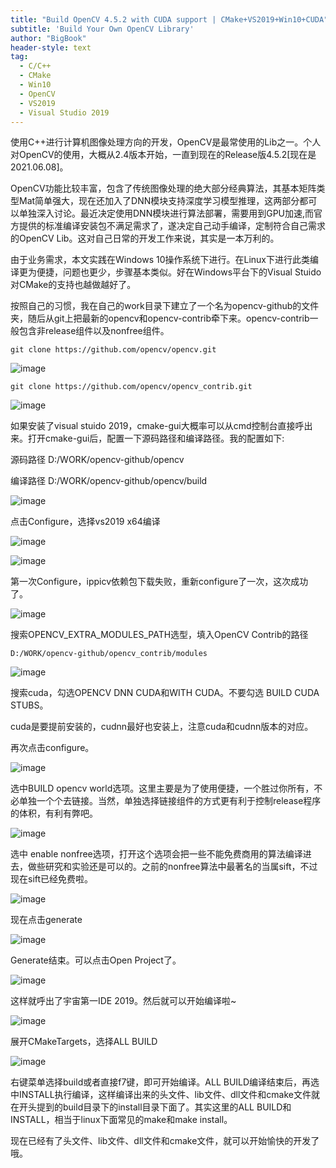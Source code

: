 ```yaml
---
title: "Build OpenCV 4.5.2 with CUDA support | CMake+VS2019+Win10+CUDA"
subtitle: 'Build Your Own OpenCV Library'
author: "BigBook"
header-style: text
tag:
  - C/C++
  - CMake
  - Win10
  - OpenCV
  - VS2019
  - Visual Studio 2019
---
```


使用C++进行计算机图像处理方向的开发，OpenCV是最常使用的Lib之一。个人对OpenCV的使用，大概从2.4版本开始，一直到现在的Release版4.5.2[现在是2021.06.08]。

OpenCV功能比较丰富，包含了传统图像处理的绝大部分经典算法，其基本矩阵类型Mat简单强大，现在还加入了DNN模块支持深度学习模型推理，这两部分都可以单独深入讨论。最近决定使用DNN模块进行算法部署，需要用到GPU加速,而官方提供的标准编译安装包不满足需求了，遂决定自己动手编译，定制符合自己需求的OpenCV Lib。这对自己日常的开发工作来说，其实是一本万利的。

由于业务需求，本文实践在Windows 10操作系统下进行。在Linux下进行此类编译更为便捷，问题也更少，步骤基本类似。好在Windows平台下的Visual Stuido对CMake的支持也越做越好了。

按照自己的习惯，我在自己的work目录下建立了一个名为opencv-github的文件夹，随后从git上把最新的opencv和opencv-contrib牵下来。opencv-contrib一般包含非release组件以及nonfree组件。

```console
git clone https://github.com/opencv/opencv.git
```

![image](images/opencv_cmake_vs2019/0.png)

```console
git clone https://github.com/opencv/opencv_contrib.git
```

![image](images/opencv_cmake_vs2019/1.png)

如果安装了visual stuido 2019，cmake-gui大概率可以从cmd控制台直接呼出来。打开cmake-gui后，配置一下源码路径和编译路径。我的配置如下:

源码路径 D:/WORK/opencv-github/opencv

编译路径 D:/WORK/opencv-github/opencv/build

![image](images/opencv_cmake_vs2019/2.png)

点击Configure，选择vs2019 x64编译

![image](images/opencv_cmake_vs2019/3.png)

![image](images/opencv_cmake_vs2019/4.png)

第一次Configure，ippicv依赖包下载失败，重新configure了一次，这次成功了。

![image](images/opencv_cmake_vs2019/5.png)

搜索OPENCV_EXTRA_MODULES_PATH选型，填入OpenCV Contrib的路径

```console
D:/WORK/opencv-github/opencv_contrib/modules
```

![image](images/opencv_cmake_vs2019/6.png)

搜索cuda，勾选OPENCV DNN CUDA和WITH CUDA。不要勾选 BUILD CUDA STUBS。

cuda是要提前安装的，cudnn最好也安装上，注意cuda和cudnn版本的对应。

再次点击configure。

![image](images/opencv_cmake_vs2019/7.png)

选中BUILD opencv world选项。这里主要是为了使用便捷，一个胜过你所有，不必单独一个个去链接。当然，单独选择链接组件的方式更有利于控制release程序的体积，有利有弊吧。

![image](images/opencv_cmake_vs2019/8.png)

选中 enable nonfree选项，打开这个选项会把一些不能免费商用的算法编译进去，做些研究和实验还是可以的。之前的nonfree算法中最著名的当属sift，不过现在sift已经免费啦。

![image](images/opencv_cmake_vs2019/9.png)

现在点击generate

![image](images/opencv_cmake_vs2019/10.png)

Generate结束。可以点击Open Project了。

![image](images/opencv_cmake_vs2019/11.png)

这样就呼出了宇宙第一IDE 2019。然后就可以开始编译啦~

![image](images/opencv_cmake_vs2019/12.png)

展开CMakeTargets，选择ALL BUILD

![image](images/opencv_cmake_vs2019/13.png)

右键菜单选择build或者直接f7键，即可开始编译。ALL BUILD编译结束后，再选中INSTALL执行编译，这样编译出来的头文件、lib文件、dll文件和cmake文件就在开头提到的build目录下的install目录下面了。其实这里的ALL BUILD和INSTALL，相当于linux下面常见的make和make install。

现在已经有了头文件、lib文件、dll文件和cmake文件，就可以开始愉快的开发了哦。